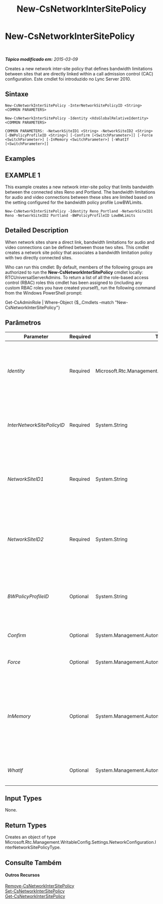 ﻿---
title: New-CsNetworkInterSitePolicy
TOCTitle: New-CsNetworkInterSitePolicy
ms:assetid: e127153f-a1c3-4a31-8dd3-f08d45eca800
ms:mtpsurl: https://technet.microsoft.com/pt-br/library/Gg398994(v=OCS.15)
ms:contentKeyID: 49308376
ms.date: 05/19/2016
mtps_version: v=OCS.15
ms.translationtype: HT
---

# New-CsNetworkInterSitePolicy

 

_**Tópico modificado em:** 2015-03-09_

Creates a new network inter-site policy that defines bandwidth limitations between sites that are directly linked within a call admission control (CAC) configuration. Este cmdlet foi introduzido no Lync Server 2010.

## Sintaxe

    New-CsNetworkInterSitePolicy -InterNetworkSitePolicyID <String> <COMMON PARAMETERS>

    New-CsNetworkInterSitePolicy -Identity <XdsGlobalRelativeIdentity> <COMMON PARAMETERS>

    COMMON PARAMETERS: -NetworkSiteID1 <String> -NetworkSiteID2 <String> [-BWPolicyProfileID <String>] [-Confirm [<SwitchParameter>]] [-Force <SwitchParameter>] [-InMemory <SwitchParameter>] [-WhatIf [<SwitchParameter>]]

## Examples

## EXAMPLE 1

This example creates a new network inter-site policy that limits bandwidth between the connected sites Reno and Portland. The bandwidth limitations for audio and video connections between these sites are limited based on the setting configured for the bandwidth policy profile LowBWLimits.

    New-CsNetworkInterSitePolicy -Identity Reno_Portland -NetworkSiteID1 Reno -NetworkSiteID2 Portland -BWPolicyProfileID LowBWLimits

## Detailed Description

When network sites share a direct link, bandwidth limitations for audio and video connections can be defined between those two sites. This cmdlet creates a network site policy that associates a bandwidth limitation policy with two directly connected sites.

Who can run this cmdlet: By default, members of the following groups are authorized to run the **New-CsNetworkInterSitePolicy** cmdlet locally: RTCUniversalServerAdmins. To return a list of all the role-based access control (RBAC) roles this cmdlet has been assigned to (including any custom RBAC roles you have created yourself), run the following command from the Windows PowerShell prompt:

Get-CsAdminRole | Where-Object {$\_.Cmdlets –match "New-CsNetworkInterSitePolicy"}

## Parâmetros


<table>
<colgroup>
<col style="width: 25%" />
<col style="width: 25%" />
<col style="width: 25%" />
<col style="width: 25%" />
</colgroup>
<thead>
<tr class="header">
<th>Parameter</th>
<th>Required</th>
<th>Type</th>
<th>Description</th>
</tr>
</thead>
<tbody>
<tr class="odd">
<td><p><em>Identity</em></p></td>
<td><p>Required</p></td>
<td><p>Microsoft.Rtc.Management.Xds.XdsGlobalRelativeIdentity</p></td>
<td><p>A unique identifier for the newly created network inter-site policy. Network inter-site policies are created only at the global scope, so this identifier does not need to specify a scope. Instead, it contains a string that is a unique name that identifies that site policy.</p></td>
</tr>
<tr class="even">
<td><p><em>InterNetworkSitePolicyID</em></p></td>
<td><p>Required</p></td>
<td><p>System.String</p></td>
<td><p>This value is the same as the Identity. You cannot specify both an Identity and an InterNetworkSitePolicyID; a value entered for one will be automatically used for both.</p></td>
</tr>
<tr class="odd">
<td><p><em>NetworkSiteID1</em></p></td>
<td><p>Required</p></td>
<td><p>System.String</p></td>
<td><p>The Identity (NetworkSiteID) of one of the two sites associated with this policy. The combination of NetworkSiteID1 and NetworkSiteID2 must be unique (for example, you can’t have two site policies defined that connect Reno and Portland).</p></td>
</tr>
<tr class="even">
<td><p><em>NetworkSiteID2</em></p></td>
<td><p>Required</p></td>
<td><p>System.String</p></td>
<td><p>The Identity (NetworkSiteID) of one of the two sites associated with this policy. The combination of NetworkSiteID1 and NetworkSiteID2 must be unique (for example, you can’t have two site policies defined that connect Reno and Portland).</p></td>
</tr>
<tr class="odd">
<td><p><em>BWPolicyProfileID</em></p></td>
<td><p>Optional</p></td>
<td><p>System.String</p></td>
<td><p>The Identity of the bandwidth policy profile that will define the limitations for this site policy. You can retrieve a list of available profiles by calling the <strong>Get-CsNetworkBandwidthPolicyProfile</strong> cmdlet.</p></td>
</tr>
<tr class="even">
<td><p><em>Confirm</em></p></td>
<td><p>Optional</p></td>
<td><p>System.Management.Automation.SwitchParameter</p></td>
<td><p>Solicita confirmação antes da execução do comando.</p></td>
</tr>
<tr class="odd">
<td><p><em>Force</em></p></td>
<td><p>Optional</p></td>
<td><p>System.Management.Automation.SwitchParameter</p></td>
<td><p>Suppresses any confirmation prompts that would otherwise be displayed before making changes.</p></td>
</tr>
<tr class="even">
<td><p><em>InMemory</em></p></td>
<td><p>Optional</p></td>
<td><p>System.Management.Automation.SwitchParameter</p></td>
<td><p>Cria uma referência de objeto, sem na verdade executar o objeto como uma alteração permanente. Se a saída deste cmdlet for atribuída, chamando-o com este parâmetro a uma variável, você poderá realizar alterações às propriedades da referência do objeto e executar estas alterações, chamando-se o cmdlet coincidente Set- deste cmdlet.</p></td>
</tr>
<tr class="odd">
<td><p><em>WhatIf</em></p></td>
<td><p>Optional</p></td>
<td><p>System.Management.Automation.SwitchParameter</p></td>
<td><p>Descreve o que aconteceria se o comando fosse executado sem ser executado de fato.</p></td>
</tr>
</tbody>
</table>


## Input Types

None.

## Return Types

Creates an object of type Microsoft.Rtc.Management.WritableConfig.Settings.NetworkConfiguration.InterNetworkSitePolicyType.

## Consulte Também

#### Outros Recursos

[Remove-CsNetworkInterSitePolicy](remove-csnetworkintersitepolicy.md)  
[Set-CsNetworkInterSitePolicy](set-csnetworkintersitepolicy.md)  
[Get-CsNetworkInterSitePolicy](get-csnetworkintersitepolicy.md)

